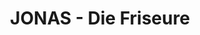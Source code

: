 ---
title: "JONAS - Die Friseure"
url: /oebisfelde-weferlingen/jonas-die-friseure/
shop: Friseur
---